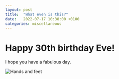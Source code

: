 ```yaml
---
layout: post
title:  "What even is this?"
date:   2022-07-17 10:38:00 +0100
categories: miscellaneous
---
```

# Happy 30th birthday Eve!

I hope you have a fabulous day.

![Hands and feet](/assets/Epson_15022023143449.jpg)